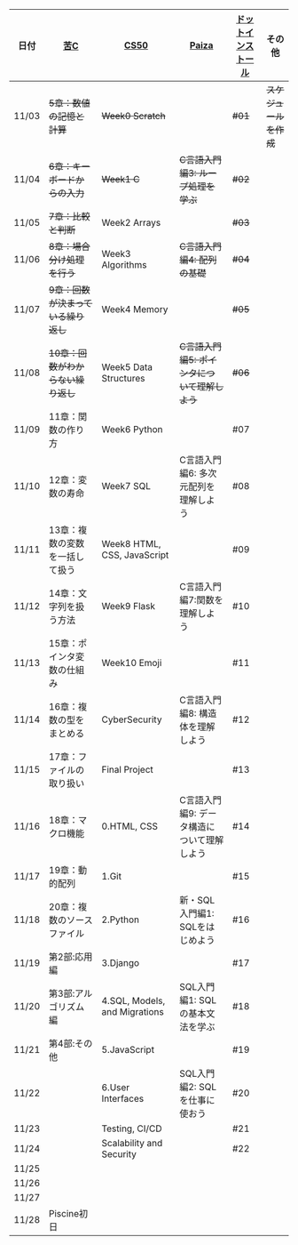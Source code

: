 | 日付 | [苦C](https://9cguide.appspot.com/) | [CS50](https://cs50.jp/) | [Paiza](https://paiza.jp/works/c/primer) | [ドットインストール](https://dotinstall.com/lessons/basic_c) | その他 |
|----|----|----|----|----|----|
| 11/03 | ~~5章：数値の記憶と計算~~ | ~~Week0 Scratch~~ |  | ~~#01~~ | ~~スケジュールを作成~~ |
| 11/04 | ~~6章：キーボードからの入力~~ | ~~Week1 C~~ | ~~C言語入門編3: ループ処理を学ぶ~~ | ~~#02~~ |
| 11/05 | ~~7章：比較と判断~~ | Week2 Arrays |  | ~~#03~~ |
| 11/06 | ~~8章：場合分け処理を行う~~ | Week3 Algorithms | ~~C言語入門編4: 配列の基礎~~ | ~~#04~~ |
| 11/07 | ~~9章：回数が決まっている繰り返し~~ | Week4 Memory |  | ~~#05~~ |
| 11/08 | ~~10章：回数がわからない繰り返し~~ | Week5 Data Structures | ~~C言語入門編5: ポインタについて理解しよう~~ | ~~#06~~ |
| 11/09 | 11章：関数の作り方 | Week6 Python |  | #07 |
| 11/10 | 12章：変数の寿命 | Week7 SQL | C言語入門編6: 多次元配列を理解しよう | #08 |
| 11/11 | 13章：複数の変数を一括して扱う | Week8 HTML, CSS, JavaScript |  | #09 |
| 11/12 | 14章：文字列を扱う方法 | Week9 Flask | C言語入門編7:関数を理解しよう | #10 |
| 11/13 | 15章：ポインタ変数の仕組み | Week10 Emoji |  | #11 |
| 11/14 | 16章：複数の型をまとめる | CyberSecurity | C言語入門編8: 構造体を理解しよう | #12 |
| 11/15 | 17章：ファイルの取り扱い | Final Project |  | #13 |
| 11/16 | 18章：マクロ機能 | 0.HTML, CSS | C言語入門編9: データ構造について理解しよう | #14 |
| 11/17 | 19章：動的配列 | 1.Git |  | #15 |
| 11/18 | 20章：複数のソースファイル | 2.Python | 新・SQL入門編1: SQLをはじめよう | #16 |
| 11/19 | 第2部:応用編 | 3.Django |  | #17 |
| 11/20 | 第3部:アルゴリズム編 | 4.SQL, Models, and Migrations | SQL入門編1: SQLの基本文法を学ぶ | #18 |
| 11/21 | 第4部:その他 | 5.JavaScript |  | #19 |
| 11/22 |  | 6.User Interfaces | SQL入門編2: SQLを仕事に使おう | #20 |
| 11/23 |  | Testing, CI/CD |  | #21 |
| 11/24 |  | Scalability and Security |  | #22 |
| 11/25 |  |  |  |  |
| 11/26 |  |  |  |  |
| 11/27 |  |  |  |  |
| 11/28 | Piscine初日 |
